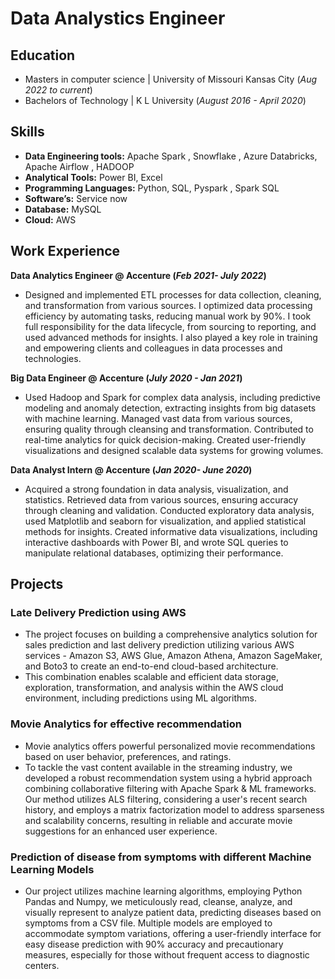 # Data Analystics Engineer

## Education
- Masters in computer science | University of Missouri Kansas City  (_Aug 2022 to current_)								       		
- Bachelors of Technology	| K L University  (_August 2016 - April 2020_)
  
## Skills
- **Data Engineering tools:** Apache Spark , Snowflake , Azure Databricks, Apache Airflow , HADOOP
- **Analytical Tools:** Power BI, Excel
- **Programming Languages:** Python, SQL, Pyspark , Spark SQL
- **Software’s:** Service now
- **Database:** MySQL
- **Cloud:** AWS 

## Work Experience
**Data Analytics Engineer  @ Accenture (_Feb 2021- July 2022_)**
- Designed and implemented ETL processes for data collection, cleaning, and transformation from various sources. I optimized data processing efficiency by automating tasks, reducing manual work by 90%. I took full responsibility for the data lifecycle, from sourcing to reporting, and used advanced methods for insights. I also played a key role in training and empowering clients and colleagues in data processes and technologies.

**Big Data Engineer @ Accenture (_July 2020 - Jan 2021_)**
- Used Hadoop and Spark for complex data analysis, including predictive modeling and anomaly detection, extracting insights from big datasets with machine learning. Managed vast data from various sources, ensuring quality through cleansing and transformation. Contributed to real-time analytics for quick decision-making. Created user-friendly visualizations and designed scalable data systems for growing volumes.

**Data Analyst Intern @ Accenture (_Jan 2020- June 2020_)**
- Acquired a strong foundation in data analysis, visualization, and statistics. Retrieved data from various sources, ensuring accuracy through cleaning and validation. Conducted exploratory data analysis, used Matplotlib and seaborn for visualization, and applied statistical methods for insights. Created informative data visualizations, including interactive dashboards with Power BI, and wrote SQL queries to manipulate relational databases, optimizing their performance.

## Projects
### Late Delivery Prediction using AWS

- The project focuses on building a comprehensive analytics solution for sales prediction and last delivery prediction utilizing various AWS services - Amazon S3, AWS Glue, Amazon Athena, Amazon SageMaker, and Boto3 to create an end-to-end cloud-based architecture.
- This combination enables scalable and efficient data storage, exploration, transformation, and analysis within the AWS cloud environment, including predictions using ML algorithms.

### Movie Analytics for effective recommendation

- Movie analytics offers powerful personalized movie recommendations based on user behavior, preferences, and ratings.
- To tackle the vast content available in the streaming industry, we developed a robust recommendation system using a hybrid approach combining collaborative filtering with Apache Spark & ML frameworks. Our method utilizes ALS filtering, considering a user's recent search history, and employs a matrix factorization model to address sparseness and scalability concerns, resulting in reliable and accurate movie suggestions for an enhanced user experience.

### Prediction of disease from symptoms with different Machine Learning Models

- Our project utilizes machine learning algorithms, employing Python Pandas and Numpy, we meticulously read, cleanse, analyze, and visually represent to analyze patient data, predicting diseases based on symptoms from a CSV file. Multiple models are employed to accommodate symptom variations, offering a user-friendly interface for easy disease prediction with 90% accuracy and precautionary measures, especially for those without frequent access to diagnostic centers.
